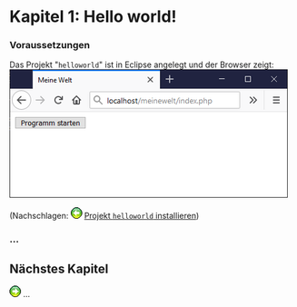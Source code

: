 Kapitel 1: Hello world!
=======================

### Voraussetzungen
Das Projekt "`helloworld`" ist in Eclipse angelegt und der Browser zeigt:  
![](help_initial_screen.png)

(Nachschlagen: ![](backward-icon_20px.png) [Projekt `helloworld` installieren](install.md))

### ...


## Nächstes Kapitel
![](forward-icon_20px.png)
...
